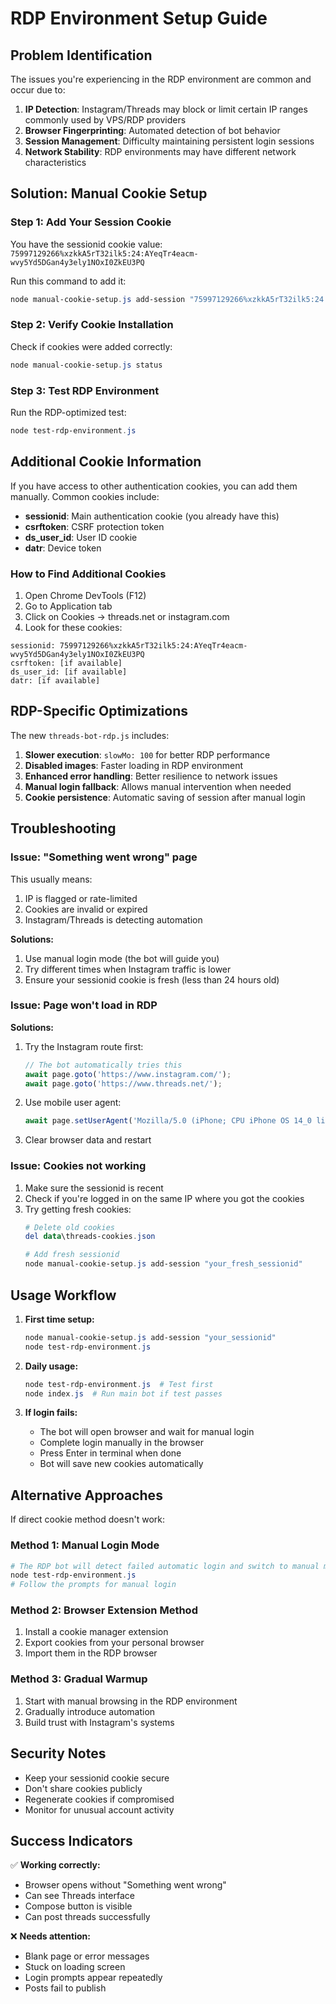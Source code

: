 # RDP Environment Setup Guide

## Problem Identification

The issues you're experiencing in the RDP environment are common and occur due to:

1. **IP Detection**: Instagram/Threads may block or limit certain IP ranges commonly used by VPS/RDP providers
2. **Browser Fingerprinting**: Automated detection of bot behavior
3. **Session Management**: Difficulty maintaining persistent login sessions
4. **Network Stability**: RDP environments may have different network characteristics

## Solution: Manual Cookie Setup

### Step 1: Add Your Session Cookie

You have the sessionid cookie value: `75997129266%xzkkA5rT32ilk5:24:AYeqTr4eacm-wvy5Yd5DGan4y3ely1NOxI0ZkEU3PQ`

Run this command to add it:

```powershell
node manual-cookie-setup.js add-session "75997129266%xzkkA5rT32ilk5:24:AYeqTr4eacm-wvy5Yd5DGan4y3ely1NOxI0ZkEU3PQ"
```

### Step 2: Verify Cookie Installation

Check if cookies were added correctly:

```powershell
node manual-cookie-setup.js status
```

### Step 3: Test RDP Environment

Run the RDP-optimized test:

```powershell
node test-rdp-environment.js
```

## Additional Cookie Information

If you have access to other authentication cookies, you can add them manually. Common cookies include:

- **sessionid**: Main authentication cookie (you already have this)
- **csrftoken**: CSRF protection token
- **ds_user_id**: User ID cookie
- **datr**: Device token

### How to Find Additional Cookies

1. Open Chrome DevTools (F12)
2. Go to Application tab
3. Click on Cookies → threads.net or instagram.com
4. Look for these cookies:

```
sessionid: 75997129266%xzkkA5rT32ilk5:24:AYeqTr4eacm-wvy5Yd5DGan4y3ely1NOxI0ZkEU3PQ
csrftoken: [if available]
ds_user_id: [if available]
datr: [if available]
```

## RDP-Specific Optimizations

The new `threads-bot-rdp.js` includes:

1. **Slower execution**: `slowMo: 100` for better RDP performance
2. **Disabled images**: Faster loading in RDP environment
3. **Enhanced error handling**: Better resilience to network issues
4. **Manual login fallback**: Allows manual intervention when needed
5. **Cookie persistence**: Automatic saving of session after manual login

## Troubleshooting

### Issue: "Something went wrong" page

This usually means:
1. IP is flagged or rate-limited
2. Cookies are invalid or expired
3. Instagram/Threads is detecting automation

**Solutions:**
1. Use manual login mode (the bot will guide you)
2. Try different times when Instagram traffic is lower
3. Ensure your sessionid cookie is fresh (less than 24 hours old)

### Issue: Page won't load in RDP

**Solutions:**
1. Try the Instagram route first:
   ```javascript
   // The bot automatically tries this
   await page.goto('https://www.instagram.com/');
   await page.goto('https://www.threads.net/');
   ```

2. Use mobile user agent:
   ```javascript
   await page.setUserAgent('Mozilla/5.0 (iPhone; CPU iPhone OS 14_0 like Mac OS X)...');
   ```

3. Clear browser data and restart

### Issue: Cookies not working

1. Make sure the sessionid is recent
2. Check if you're logged in on the same IP where you got the cookies
3. Try getting fresh cookies:
   ```powershell
   # Delete old cookies
   del data\threads-cookies.json
   
   # Add fresh sessionid
   node manual-cookie-setup.js add-session "your_fresh_sessionid"
   ```

## Usage Workflow

1. **First time setup:**
   ```powershell
   node manual-cookie-setup.js add-session "your_sessionid"
   node test-rdp-environment.js
   ```

2. **Daily usage:**
   ```powershell
   node test-rdp-environment.js  # Test first
   node index.js  # Run main bot if test passes
   ```

3. **If login fails:**
   - The bot will open browser and wait for manual login
   - Complete login manually in the browser
   - Press Enter in terminal when done
   - Bot will save new cookies automatically

## Alternative Approaches

If direct cookie method doesn't work:

### Method 1: Manual Login Mode
```powershell
# The RDP bot will detect failed automatic login and switch to manual mode
node test-rdp-environment.js
# Follow the prompts for manual login
```

### Method 2: Browser Extension Method
1. Install a cookie manager extension
2. Export cookies from your personal browser
3. Import them in the RDP browser

### Method 3: Gradual Warmup
1. Start with manual browsing in the RDP environment
2. Gradually introduce automation
3. Build trust with Instagram's systems

## Security Notes

- Keep your sessionid cookie secure
- Don't share cookies publicly
- Regenerate cookies if compromised
- Monitor for unusual account activity

## Success Indicators

✅ **Working correctly:**
- Browser opens without "Something went wrong"
- Can see Threads interface
- Compose button is visible
- Can post threads successfully

❌ **Needs attention:**
- Blank page or error messages
- Stuck on loading screen
- Login prompts appear repeatedly
- Posts fail to publish
